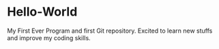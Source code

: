 # Hello-World
My First Ever Program and first Git repository.
Excited to learn new stuffs and improve my coding skills.
